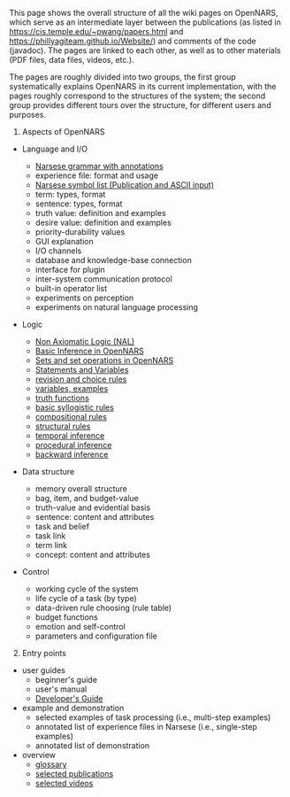 This page shows the overall structure of all the wiki pages on OpenNARS, which serve as an intermediate layer between the publications (as listed in https://cis.temple.edu/~pwang/papers.html and https://phillyagiteam.github.io/Website/) and comments of the code (javadoc). The pages are linked to each other, as well as to other materials (PDF files, data files, videos, etc.).

The pages are roughly divided into two groups, the first group systematically explains OpenNARS in its current implementation, with the pages roughly correspond to the structures of the system; the second group provides different tours over the structure, for different users and purposes.

1. Aspects of OpenNARS
  - Language and I/O
    * [Narsese grammar with annotations](https://github.com/opennars/opennars/wiki/Input-Output-Format)
    * experience file: format and usage
    * [Narsese symbol list (Publication and ASCII input)](https://github.com/opennars/opennars/wiki/Narsese-symbol-list-(ASCII-version-and-PDF-version))
    * term: types, format
    * sentence: types, format
    * truth value: definition and examples
    * desire value: definition and examples
    * priority-durability values
    * GUI explanation
    * I/O channels
    * database and knowledge-base connection
    * interface for plugin
    * inter-system communication protocol
    * built-in operator list
    * experiments on perception
    * experiments on natural language processing
  - Logic
    * [Non Axiomatic Logic (NAL)](https://github.com/opennars/opennars/wiki/Non-Axiomatic-Logic-(NAL),-Logic-behind-OpenNARS) 
    * [Basic Inference in OpenNARS](https://github.com/opennars/opennars/wiki/Basic-Inference-in-OpenNARS)
    * [Sets and set operations in OpenNARS](https://github.com/opennars/opennars/wiki/Sets-and-set-operations-in-OpenNARS)
    * [Statements and Variables](https://github.com/opennars/opennars/wiki/Statements-and-Variables-in-OpenNARS)
    * [revision and choice rules](https://github.com/opennars/opennars/wiki/Revision-and-Choice-Rules)
    * [variables, examples](https://github.com/opennars/opennars/wiki/Use-of-Variables-in-OpenNARS)
    * [truth functions](https://github.com/opennars/opennars/wiki/Truth-Functions)
    * [basic syllogistic rules](https://github.com/opennars/opennars/wiki/Basic-Syllogistic-Rules)
    * [compositional rules](https://github.com/opennars/opennars/wiki/Composition)
    * [structural rules](https://github.com/opennars/opennars/wiki/Structure)
    * [temporal inference](https://github.com/opennars/opennars/wiki/Temporal-Inference)
    * [procedural inference](https://github.com/opennars/opennars/wiki/Procedural-Inference) 
    * [backward inference](https://github.com/opennars/opennars/wiki/Backward-Inference-in-OpenNARS) 

  - Data structure
    * memory overall structure
    * bag, item, and budget-value
    * truth-value and evidential basis
    * sentence: content and attributes
    * task and belief
    * task link
    * term link
    * concept: content and attributes
  - Control
    * working cycle of the system
    * life cycle of a task (by type)
    * data-driven rule choosing (rule table)
    * budget functions
    * emotion and self-control
    * parameters and configuration file

2. Entry points
  - user guides
    * beginner's guide
    * user's manual
    * [Developer's Guide](https://github.com/opennars/opennars/wiki/Developers-Guide)
  - example and demonstration
    * selected examples of task processing (i.e., multi-step examples)
    * annotated list of experience files in Narsese (i.e., single-step examples)
    * annotated list of demonstration
  - overview
    * [glossary](https://github.com/opennars/opennars/wiki/OpenNARS-Glossary)
    * [selected publications](https://github.com/opennars/opennars/wiki/Publications)
    * [selected videos](https://github.com/opennars/opennars/wiki/Selected-Vidseos)
